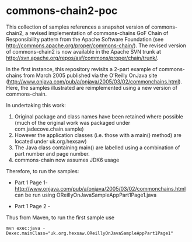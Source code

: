 commons-chain2-poc
==================

This collection of samples references a snapshot version of commons-chain2, a revised implementation of 
commons-chains GoF Chain of Responsibility pattern from the Apache Software Foundation (see http://commons.apache.org/proper/commons-chain/). 
The revised version of commons-chain2 is now available in the Apache SVN trunk at http://svn.apache.org/repos/asf/commons/proper/chain/trunk/. 

In the first instance, this repository revisits a 2-part example of commons-chains from March 2005  published via 
the O'Reilly OnJava site (http://www.onjava.com/pub/a/onjava/2005/03/02/commonchains.html). Here, the samples illustrated
are reimplemented  using a new version of commons-chain. 

In undertaking this work:
1. Original package and class names have been retained where possible (much of the original work was packaged under com.jadecove.chain.sample)
2. However the application classes (i.e. those with a main() method) are located under uk.org.hexsaw)
3. The Java class containing main() are labelled using a combination of part number and page number.
4. commons-chain now assumes JDK6 usage

Therefore, to run the samples:

* Part 1 Page 1- http://www.onjava.com/pub/a/onjava/2005/03/02/commonchains.html can be run using  OReillyOnJavaSampleAppPart1Page1.java

* Part 1 Page 2 - 

Thus from Maven, to run the first sample use

	mvn exec:java -Dexec.mainClass="uk.org.hexsaw.OReillyOnJavaSampleAppPart1Page1"
